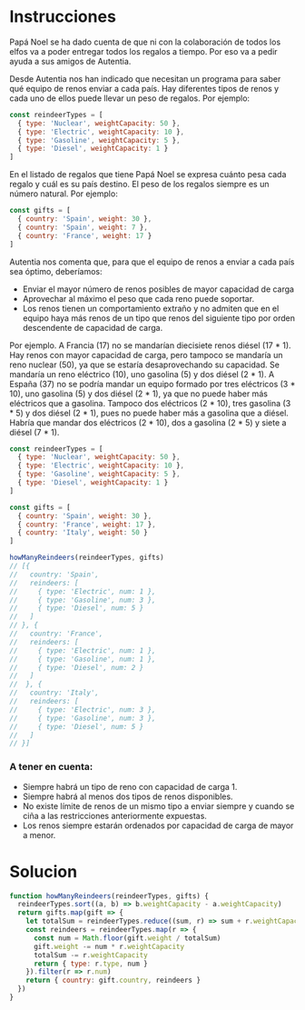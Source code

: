# Instrucciones
<p>
Papá Noel se ha dado cuenta de que ni con la colaboración de todos los elfos va a poder entregar todos los regalos a tiempo. Por eso va a pedir ayuda a sus amigos de Autentia.

Desde Autentia nos han indicado que necesitan un programa para saber qué equipo de renos enviar a cada país. Hay diferentes tipos de renos y cada uno de ellos puede llevar un peso de regalos. Por ejemplo:
</p>

```js
const reindeerTypes = [
  { type: 'Nuclear', weightCapacity: 50 },
  { type: 'Electric', weightCapacity: 10 },
  { type: 'Gasoline', weightCapacity: 5 },
  { type: 'Diesel', weightCapacity: 1 }
]
```

<p>
En el listado de regalos que tiene Papá Noel se expresa cuánto pesa cada regalo y cuál es su país destino. El peso de los regalos siempre es un número natural. Por ejemplo:
</p>

```js
const gifts = [
  { country: 'Spain', weight: 30 },
  { country: 'Spain', weight: 7 },
  { country: 'France', weight: 17 }
]
```

<p>
Autentia nos comenta que, para que el equipo de renos a enviar a cada país sea óptimo, deberíamos:
</p>
<ul>
  <li>Enviar el mayor número de renos posibles de mayor capacidad de carga</li>
  <li>Aprovechar al máximo el peso que cada reno puede soportar.</li>
<li>Los renos tienen un comportamiento extraño y no admiten que en el equipo haya más renos de un tipo que renos del siguiente tipo por orden descendente de capacidad de carga.</li>
</ul>
<p>
Por ejemplo. A Francia (17) no se mandarían diecisiete renos diésel (17 * 1). Hay renos con mayor capacidad de carga, pero tampoco se mandaría un reno nuclear (50), ya que se estaría desaprovechando su capacidad. Se mandaría un reno eléctrico (10), uno gasolina (5) y dos diésel (2 * 1).
A España (37) no se podría mandar un equipo formado por tres eléctricos (3 * 10), uno gasolina (5) y dos diésel (2 * 1), ya que no puede haber más eléctricos que a gasolina. Tampoco dos eléctricos (2 * 10), tres gasolina (3 * 5) y dos diésel (2 * 1), pues no puede haber más a gasolina que a diésel. Habría que mandar dos eléctricos (2 * 10), dos a gasolina (2 * 5) y siete a diésel (7 * 1).
</p>

```js
const reindeerTypes = [
  { type: 'Nuclear', weightCapacity: 50 },
  { type: 'Electric', weightCapacity: 10 },
  { type: 'Gasoline', weightCapacity: 5 },
  { type: 'Diesel', weightCapacity: 1 }
]

const gifts = [
  { country: 'Spain', weight: 30 },
  { country: 'France', weight: 17 },
  { country: 'Italy', weight: 50 }
]

howManyReindeers(reindeerTypes, gifts)
// [{
//   country: 'Spain',
//   reindeers: [
//     { type: 'Electric', num: 1 },
//     { type: 'Gasoline', num: 3 },
//     { type: 'Diesel', num: 5 }
//   ]
// }, {
//   country: 'France',
//   reindeers: [
//     { type: 'Electric', num: 1 },
//     { type: 'Gasoline', num: 1 },
//     { type: 'Diesel', num: 2 }
//   ]
//  }, {
//   country: 'Italy',
//   reindeers: [
//     { type: 'Electric', num: 3 },
//     { type: 'Gasoline', num: 3 },
//     { type: 'Diesel', num: 5 }
//   ]
// }]
```

<h3>A tener en cuenta:</h3>
<ul>
  <li>Siempre habrá un tipo de reno con capacidad de carga 1.</li>
  <li>Siempre habrá al menos dos tipos de renos disponibles.</li>
  <li>No existe límite de renos de un mismo tipo a enviar siempre y cuando se ciña a las restricciones anteriormente expuestas.</li>
  <li>Los renos siempre estarán ordenados por capacidad de carga de mayor a menor.</li>
</ul>

<h1>Solucion</h1>

```js
function howManyReindeers(reindeerTypes, gifts) {
  reindeerTypes.sort((a, b) => b.weightCapacity - a.weightCapacity)
  return gifts.map(gift => {
    let totalSum = reindeerTypes.reduce((sum, r) => sum + r.weightCapacity, 0)
    const reindeers = reindeerTypes.map(r => {
      const num = Math.floor(gift.weight / totalSum)
      gift.weight -= num * r.weightCapacity
      totalSum -= r.weightCapacity
      return { type: r.type, num }
    }).filter(r => r.num)
    return { country: gift.country, reindeers }
  })
}
```

